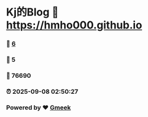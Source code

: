 # Kj的Blog :link: https://hmho000.github.io 
### :page_facing_up: [6](https://hmho000.github.io/tag.html) 
### :speech_balloon: 5 
### :hibiscus: 76690 
### :alarm_clock: 2025-09-08 02:50:27 
### Powered by :heart: [Gmeek](https://github.com/Meekdai/Gmeek)
